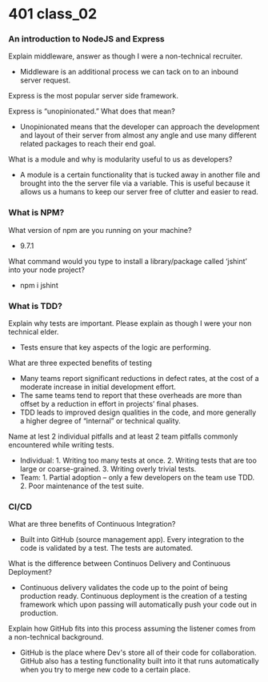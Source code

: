 # 401 class_02

### An introduction to NodeJS and Express

Explain middleware, answer as though I were a non-technical recruiter.

- Middleware is an additional process we can tack on to an inbound server request.

Express is the most popular server side framework.

Express is “unopinionated.” What does that mean?

- Unopinionated means that the developer can approach the development and layout of their server from almost any angle and use many different related packages to reach their end goal.

What is a module and why is modularity useful to us as developers?

- A module is a certain functionality that is tucked away in another file and brought into the the server file via a variable. This is useful because it allows us a humans to keep our server free of clutter and easier to read.

### What is NPM?

What version of npm are you running on your machine?

- 9.7.1

What command would you type to install a library/package called ‘jshint’ into your node project?

- npm i jshint

### What is TDD?

Explain why tests are important. Please explain as though I were your non technical elder.

- Tests ensure that key aspects of the logic are performing.

What are three expected benefits of testing

- Many teams report significant reductions in defect rates, at the cost of a moderate increase in initial development effort.
- The same teams tend to report that these overheads are more than offset by a reduction in effort in projects’ final phases.
- TDD leads to improved design qualities in the code, and more generally a higher degree of “internal” or technical quality.

Name at lest 2 individual pitfalls and at least 2 team pitfalls commonly encountered while writing tests.

- Individual: 1. Writing too many tests at once. 2. Writing tests that are too large or coarse-grained. 3. Writing overly trivial tests.
- Team: 1. Partial adoption – only a few developers on the team use TDD. 2. Poor maintenance of the test suite.

### CI/CD

What are three benefits of Continuous Integration?

- Built into GitHub (source management app). Every integration to the code is validated by a test. The tests are automated.

What is the difference between Continuos Delivery and Continuous Deployment?

- Continuous delivery validates the code up to the point of being production ready. Continuous deployment is the creation of a testing framework which upon passing will automatically push your code out in production.

Explain how GitHub fits into this process assuming the listener comes from a non-technical background.

- GitHub is the place where Dev's store all of their code for collaboration. GitHub also has a testing functionality built into it that runs automatically when you try to merge new code to a certain place. 
